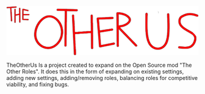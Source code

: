 ![The Other Us](https://github.com/Ryan-M-Smith/TheOtherUs/blob/the-other-us/TheOtherUs.png)

TheOtherUs Is a project created to expand on the Open Source mod "The Other Roles". It does this in the form of expanding on existing settings,
adding new settings, adding/removing roles, balancing roles for competitive viability, and fixing bugs.
